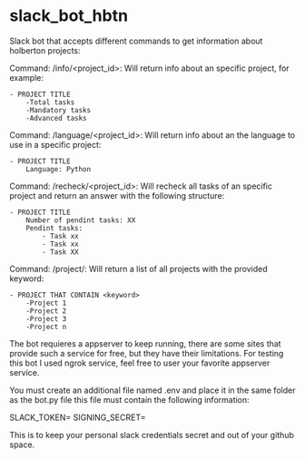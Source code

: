 # slack_bot_hbtn

Slack bot that accepts different commands to get information about holberton projects:

Command: /info/<project_id>:
Will return info about an specific project, for example:

	- PROJECT TITLE
		-Total tasks
		-Mandatory tasks
		-Advanced tasks

Command: /language/<project_id>:
Will return info about an the language to use in a specific project:

	- PROJECT TITLE
		Language: Python

Command: /recheck/<project_id>:
Will recheck all tasks of an specific project and return an answer with
the following structure:

	- PROJECT TITLE
		Number of pendint tasks: XX
		Pendint tasks:
			- Task xx
			- Task xx
			- Task XX

Command: /project/<keyword>:
Will return a list of all projects with the provided keyword:

	- PROJECT THAT CONTAIN <keyword>
		-Project 1
		-Project 2
		-Project 3
		-Project n

The bot requieres a appserver to keep running, there are some sites
that provide such a service for free, but they have their limitations.
For testing this bot I used ngrok service, feel free to user your favorite
appserver service.

You must create an additional file named .env and place it in the same folder as the bot.py file
this file must contain the following information:

SLACK_TOKEN=<YOUR SLACK_TOKEN>
SIGNING_SECRET=<YOR SLACK SIGNING_SECRET>

This is to keep your personal slack credentials secret and out of your github space.